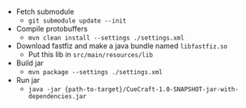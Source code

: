 - Fetch submodule
  - `git submodule update --init`
- Compile protobuffers
  - `mvn clean install --settings ./settings.xml`
- Download fastfiz and make a java bundle named `libfastfiz.so`
  - Put this lib in `src/main/resources/lib`
- Build jar
  - `mvn package --settings ./settings.xml`
- Run jar
  - `java -jar {path-to-target}/CueCraft-1.0-SNAPSHOT-jar-with-dependencies.jar`

